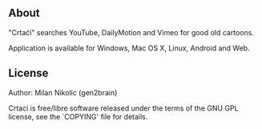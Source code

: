 About
-----

"Crtaći" searches YouTube, DailyMotion and Vimeo for good old cartoons.

Application is available for Windows, Mac OS X, Linux, Android and Web.

License
-------

Author: Milan Nikolic (gen2brain)

Crtaci is free/libre software released under the terms of the GNU GPL license,
see the `COPYING' file for details.
